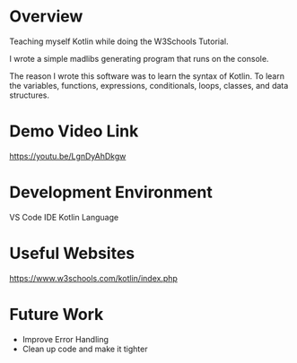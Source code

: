 # Overview

Teaching myself Kotlin while doing the W3Schools Tutorial.

I wrote a simple madlibs generating program that runs on the console.

The reason I wrote this software was to learn the syntax of Kotlin.  To learn the variables, functions, expressions, conditionals, loops, classes, and data structures.


# Demo Video Link
https://youtu.be/LgnDyAhDkgw


# Development Environment

VS Code IDE Kotlin Language



# Useful Websites
https://www.w3schools.com/kotlin/index.php


# Future Work

* Improve Error Handling
* Clean up code and make it tighter
